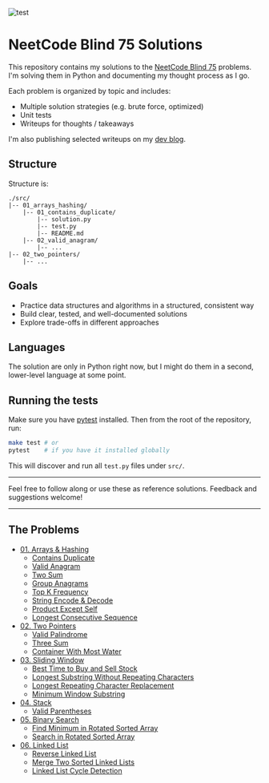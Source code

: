 ![test](https://github.com/bradleyburgess/neetcode-blind75/actions/workflows/test.yml/badge.svg)


# NeetCode Blind 75 Solutions

This repository contains my solutions to the [NeetCode Blind
75](https://neetcode.io/practice) problems. I'm solving them in Python and
documenting my thought process as I go.

Each problem is organized by topic and includes:
- Multiple solution strategies (e.g. brute force, optimized)
- Unit tests
- Writeups for thoughts / takeaways

I'm also publishing selected writeups on my [dev
blog](https://dev.bradley-burgess.com/tags/neetcode/).

## Structure

Structure is:
```
./src/
|-- 01_arrays_hashing/
    |-- 01_contains_duplicate/
        |-- solution.py
        |-- test.py
        |-- README.md
    |-- 02_valid_anagram/
        |-- ...
|-- 02_two_pointers/
    |-- ...
```

## Goals

- Practice data structures and algorithms in a structured, consistent way
- Build clear, tested, and well-documented solutions
- Explore trade-offs in different approaches

## Languages

The solution are only in Python right now, but I might do them in a second,
lower-level language at some point.

## Running the tests

Make sure you have [pytest](https://docs.pytest.org/) installed. Then from the
root of the repository, run:

```bash
make test # or
pytest    # if you have it installed globally
```

This will discover and run all `test.py` files under `src/`.

---

Feel free to follow along or use these as reference solutions. Feedback and
suggestions welcome!

---

## The Problems

- [01. Arrays & Hashing](./src/01_arrays_hashing/)
  - [Contains Duplicate](./src/01_arrays_hashing/01_contains_duplicate/)
  - [Valid Anagram](./src/01_arrays_hashing/02_valid_anagram/)
  - [Two Sum](./src/01_arrays_hashing/03_two_sum/)
  - [Group Anagrams](./src/01_arrays_hashing/04_group_anagrams/)
  - [Top K Frequency](./src/01_arrays_hashing/05_top_k_frequency/)
  - [String Encode & Decode](./src/01_arrays_hashing/06_string_encode_decode/)
  - [Product Except Self](./src/01_arrays_hashing/07_array_product_except_self/)
  - [Longest Consecutive Sequence](./src/01_arrays_hashing/08_longest_consecutive_sequence/)
- [02. Two Pointers](./src/02_two_pointers/)
  - [Valid Palindrome](./src/02_two_pointers/08_longest_consecutive_sequence/)
  - [Three Sum](./src/02_two_pointers/10_three_sum/)
  - [Container With Most Water](./src/02_two_pointers/11_container_with_most_water/)
- [03. Sliding Window](./src/03_sliding_window/)
  - [Best Time to Buy and Sell Stock](./src/03_sliding_window/12_best_time_to_buy_and_sell_stock/)
  - [Longest Substring Without Repeating
    Characters](./src/03_sliding_window/13_longest_substring_without_repeating_characters/)
  - [Longest Repeating Character
    Replacement](./src/03_sliding_window/14_longest_repeating_character_replacement/)
  - [Minimum Window Substring](./src/03_sliding_window/15_minimum_window_substring/)
- [04. Stack](./src/04_stack/)
  - [Valid Parentheses](./src/04_stack/16_valid_parentheses/)
- [05. Binary Search](./src/05_binary_search/)
  - [Find Minimum in Rotated Sorted Array](./src/05_binary_search/17_find_minimum_in_rotated_array/)
  - [Search in Rotated Sorted Array](./src/05_binary_search/18_search_in_rotated_sorted_array/)
- [06. Linked List](./src/06_linked_list/)
  - [Reverse Linked List](./src/06_linked_list/19_reverse_linked_list/)
  - [Merge Two Sorted Linked Lists](./src/06_linked_list/20_merge_two_sorted_linked_lists/)
  - [Linked List Cycle Detection](./src/06_linked_list/21_linked_list_cycle_detection/)